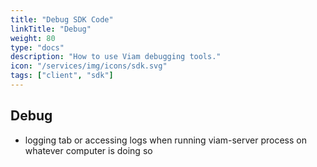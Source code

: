 ```yaml
---
title: "Debug SDK Code"
linkTitle: "Debug"
weight: 80
type: "docs"
description: "How to use Viam debugging tools."
icon: "/services/img/icons/sdk.svg"
tags: ["client", "sdk"]
---
```


## Debug

- logging tab or accessing logs when running viam-server process on whatever computer is doing so